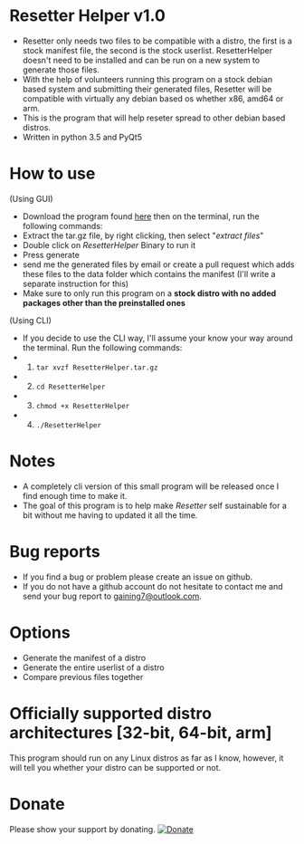 # Resetter Helper v1.0
- Resetter only needs two files to be compatible with a distro, the first is a stock manifest file, the second is the stock userlist. ResetterHelper doesn't need to be installed and can be run on a new system to generate those files.
- With the help of volunteers running this program on a stock debian based system and submitting their generated files, Resetter will be compatible with virtually any debian based os whether x86, amd64 or arm.
- This is the program that will help reseter spread to other debian based distros.
- Written in python 3.5 and PyQt5

# How to use
(Using GUI)

- Download the program found [here](https://github.com/gaining/ResetterHelper/releases/latest) then on the terminal, run the following commands:
- Extract the tar.gz file, by right clicking, then select "*extract files*"
- Double click on *ResetterHelper* Binary to run it
- Press generate
- send me the generated files by email or create a pull request which adds these files to the data folder which contains the manifest (I'll write a separate instruction for this)
- Make sure to only run this program on a **stock distro with no added packages other than the preinstalled ones**

(Using CLI)

- If you decide to use the CLI way, I'll assume your know your way around the terminal. Run the following commands:
- 1. `tar xvzf ResetterHelper.tar.gz`
- 2. `cd ResetterHelper`
- 3. `chmod +x ResetterHelper`
- 4. `./ResetterHelper`


# Notes
- A completely cli version of this small program will be released once I find enough time to make it.
- The goal of this program is to help make *Resetter* self sustainable for a bit without me having to updated it all the time.



# Bug reports

- If you find a bug or problem please create an issue on github.
- If you do not have a github account do not hesitate to contact me and send your bug report to gaining7@outlook.com.

# Options

- Generate the manifest of a distro
- Generate the entire userlist of a distro
- Compare previous files together

# Officially supported distro architectures [32-bit, 64-bit, arm]

This program should run on any Linux distros as far as I know, however, it will tell you whether your distro can be supported or not.

# Donate
Please show your support by donating.
[![Donate](https://www.paypalobjects.com/en_US/i/btn/btn_donateCC_LG.gif)](https://www.paypal.com/cgi-bin/webscr?cmd=_s-xclick&hosted_button_id=8FET8RGU2ZKQ8)

